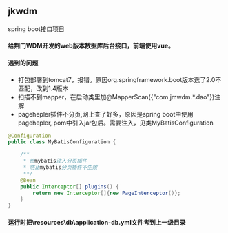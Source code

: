 ## jkwdm
spring boot接口项目

#### 给荆门WDM开发的web版本数据库后台接口，前端使用vue。

#### 遇到的问题

* 打包部署到tomcat7，报错。原因org.springframework.boot版本选了2.0不匹配，改到1.4版本
* 扫描不到mapper，在启动类里加@MapperScan({"com.jmwdm.*.dao"})注解
* pagehepler插件不分页,网上查了好多，原因是spring boot中使用pagehepler, pom中引入jar包后。需要注入，见类MyBatisConfiguration
```java
@Configuration
public class MyBatisConfiguration {

	/**
     * 给mybatis注入分页插件
     * 防止mybatis分页插件不生效
     **/
    @Bean
    public Interceptor[] plugins() {
        return new Interceptor[]{new PageInterceptor()};
    }
}
```

#### 运行时把\resources\db\application-db.yml文件考到上一级目录